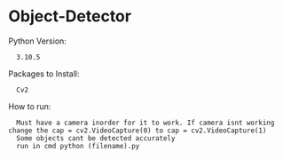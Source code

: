 # Object-Detector

Python Version: 

      3.10.5
      
Packages to Install: 

      Cv2
      
How to run: 

      Must have a camera inorder for it to work. If camera isnt working change the cap = cv2.VideoCapture(0) to cap = cv2.VideoCapture(1)
      Some objects cant be detected accurately
      run in cmd python (filename).py
